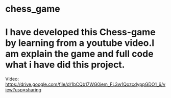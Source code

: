 # chess_game

# I have developed this Chess-game by learning from a youtube video.I am explain the game and full code what i have did this project.
Video: https://drive.google.com/file/d/1bCQb17WG0iem_FL3w1QozcdyppGDO1_6/view?usp=sharing
